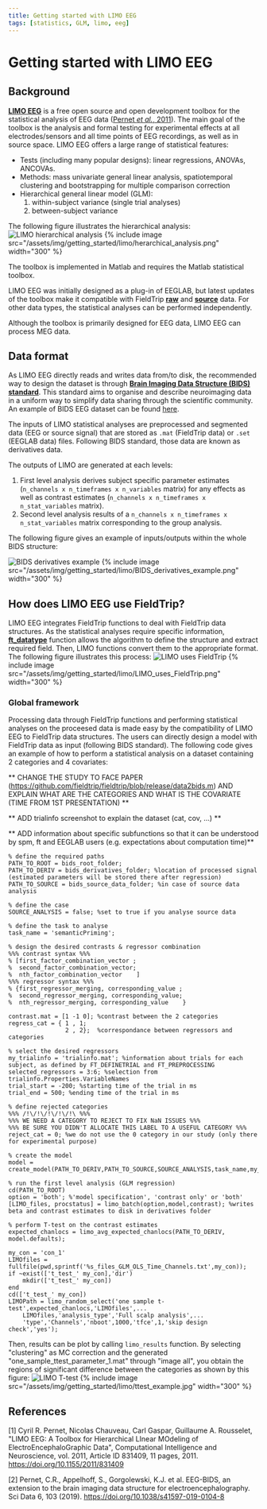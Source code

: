 ```yaml
---
title: Getting started with LIMO EEG
tags: [statistics, GLM, limo, eeg]
---
```


# Getting started with LIMO EEG

## Background

**[LIMO EEG](https://github.com/LIMO-EEG-Toolbox/limo_tools/wiki)** is a free open source and open development toolbox for the statistical analysis of EEG data ([Pernet *et al.*, 2011](https://doi.org/10.1155/2011/831409)). The main goal of the toolbox is the analysis and formal testing for experimental effects at all electrodes/sensors and
all time points of EEG recordings, as well as in source space. LIMO EEG offers a large range of statistical features:
- Tests (including many popular designs): linear regressions, ANOVAs, ANCOVAs.
- Methods: mass univariate general linear analysis, spatiotemporal clustering and bootstrapping for multiple comparison correction
- Hierarchical general linear model (GLM):
	1. within-subject variance (single trial analyses)
	2. between-subject variance

The following figure illustrates the hierarchical analysis:
![LIMO hierarchical analysis](/assets/img/getting_started/limo/herarchical_analysis.png)
{% include image src="/assets/img/getting_started/limo/herarchical_analysis.png" width="300" %}


The toolbox is implemented in Matlab and requires the Matlab statistical toolbox.

LIMO EEG was initially designed as a plug-in of EEGLAB, but latest updates of the toolbox make it compatible with FieldTrip **[raw](https://www.fieldtriptoolbox.org/reference/ft_datatype_raw/)** and **[source](https://www.fieldtriptoolbox.org/reference/ft_datatype_source/)** data. For other data types, the statistical analyses can be performed independently.

Although the toolbox is primarily designed for EEG data, LIMO EEG can process MEG data.

## Data format

As LIMO EEG directly reads and writes data from/to disk, the recommended way to design the dataset is through **[Brain Imaging Data Structure (BIDS) standard](https://bids.neuroimaging.io/index.html)**. This standard aims to organise and describe neuroimaging data in a uniform way to simplify data sharing through the scientific community. An example of BIDS EEG dataset can be found [here](https://www.fieldtriptoolbox.org/example/bids/).

The inputs of LIMO statistical analyses are preprocessed and segmented data (EEG or source signal) that are stored as `.mat` (FieldTrip data) or `.set` (EEGLAB data) files. Following BIDS standard, those data are known as derivatives data.

The outputs of LIMO are generated at each levels:
1. First level analysis derives subject specific parameter estimates (`n_channels x n_timeframes x n_variables` matrix) for any effects as well as contrast estimates (`n_channels x n_timeframes x n_stat_variables` matrix). 
2. Second level analysis results of a `n_channels x n_timeframes x n_stat_variables` matrix corresponding to the group analysis.

The following figure gives an example of inputs/outputs within the whole BIDS structure:

![BIDS derivatives example](/assets/img/getting_started/limo/BIDS_derivatives_example.png)
{% include image src="/assets/img/getting_started/limo/BIDS_derivatives_example.png" width="300" %}


## How does LIMO EEG use FieldTrip?

LIMO EEG integrates FieldTrip functions to deal with FieldTrip data structures. As the statistical analyses require specific information, **[ft_datatype](https://www.fieldtriptoolbox.org/reference/ft_datatype/)** function allows the algorithm to define the structure and extract required field. Then, LIMO functions convert them to the appropriate format. The following figure illustrates this process:
![LIMO uses FieldTrip](/assets/img/getting_started/limo/LIMO_uses_FieldTrip.png)
{% include image src="/assets/img/getting_started/limo/LIMO_uses_FieldTrip.png" width="300" %}

### Global framework

Processing data through FieldTrip functions and performing statistical analyses on the proceesed data is made easy by the compatibility of LIMO EEG to FieldTrip data structures. The users can directly design a model with FieldTrip data as input (following BIDS standard). The following code gives an example of how to perform a statistical analysis on a dataset containing 2 categories and 4 covariates:

** CHANGE THE STUDY TO FACE PAPER (https://github.com/fieldtrip/fieldtrip/blob/release/data2bids.m) AND EXPLAIN WHAT ARE THE CATEGORIES AND WHAT IS THE COVARIATE (TIME FROM 1ST PRESENTATION) **

** ADD trialinfo screenshot to explain the dataset (cat, cov, ...) **

** ADD information about specific subfunctions so that it can be understood by spm, ft and EEGLAB users (e.g. expectations about computation time)**

```
% define the required paths
PATH_TO_ROOT = bids_root_folder;
PATH_TO_DERIV = bids_derivatives_folder; %location of processed signal (estimated parameters will be stored there after regression)
PATH_TO_SOURCE = bids_source_data_folder; %in case of source data analysis

% define the case
SOURCE_ANALYSIS = false; %set to true if you analyse source data

% define the task to analyse
task_name = 'semanticPriming';

% design the desired contrasts & regressor combination
%%% contrast syntax %%%
% [first_factor_combination_vector ;
%  second_factor_combination_vector;
%  nth_factor_combination_vector    ]
%%% regressor syntax %%%
% {first_regressor_merging, corresponding_value ;
%  second_regressor_merging, corresponding_value;
%  nth_regressor_merging, corresponding_value    }

contrast.mat = [1 -1 0]; %contrast between the 2 categories
regress_cat = { 1 , 1;   
                2 , 2};  %correspondance between regressors and categories

% select the desired regressors
my_trialinfo = 'trialinfo.mat'; %information about trials for each subject, as defined by FT_DEFINETRIAL and FT_PREPROCESSING
selected_regressors = 3:6; %selection from trialinfo.Properties.VariableNames
trial_start = -200; %starting time of the trial in ms
trial_end = 500; %ending time of the trial in ms

% define rejected categories
%%% /!\/!\/!\/!\/!\ %%%
%%% WE NEED A CATEGORY TO REJECT TO FIX NaN ISSUES %%%
%%% BE SURE YOU DIDN'T ALLOCATE THIS LABEL TO A USEFUL CATEGORY %%%
reject_cat = 0; %we do not use the 0 category in our study (only there for experimental purpose)

% create the model
model = create_model(PATH_TO_DERIV,PATH_TO_SOURCE,SOURCE_ANALYSIS,task_name,my_trialinfo,trial_start,trial_end,selected_regressors,regress_cat,reject_cat);

% run the first level analysis (GLM regression)
cd(PATH_TO_ROOT)
option = 'both'; %'model specification', 'contrast only' or 'both'
[LIMO_files, procstatus] = limo_batch(option,model,contrast); %writes beta and contrast estimates to disk in derivatives folder

% perform T-test on the contrast estimates
expected_chanlocs = limo_avg_expected_chanlocs(PATH_TO_DERIV, model.defaults);

my_con = 'con_1'
LIMOfiles = fullfile(pwd,sprintf('%s_files_GLM_OLS_Time_Channels.txt',my_con));
if ~exist(['t_test_' my_con],'dir')
    mkdir(['t_test_' my_con])
end
cd(['t_test_' my_con])
LIMOPath = limo_random_select('one sample t-test',expected_chanlocs,'LIMOfiles',... 
    LIMOfiles,'analysis_type','Full scalp analysis',...
    'type','Channels','nboot',1000,'tfce',1,'skip design check','yes');
```

Then, results can be plot by calling `limo_results` function. By selecting "clustering" as MC correction and the generated "one_sample_ttest_parameter_1.mat" through "image all", you obtain the regions of significant difference between the categories as shown by this figure:
![LIMO T-test](/assets/img/getting_started/limo/ttest_example.jpg)
{% include image src="/assets/img/getting_started/limo/ttest_example.jpg" width="300" %}


## References
[1] Cyril R. Pernet, Nicolas Chauveau, Carl Gaspar, Guillaume A. Rousselet, "LIMO EEG: A Toolbox for Hierarchical LInear MOdeling of ElectroEncephaloGraphic Data", Computational Intelligence and Neuroscience, vol. 2011, Article ID 831409, 11 pages, 2011. https://doi.org/10.1155/2011/831409

[2] Pernet, C.R., Appelhoff, S., Gorgolewski, K.J. et al. EEG-BIDS, an extension to the brain imaging data structure for electroencephalography. Sci Data 6, 103 (2019). https://doi.org/10.1038/s41597-019-0104-8